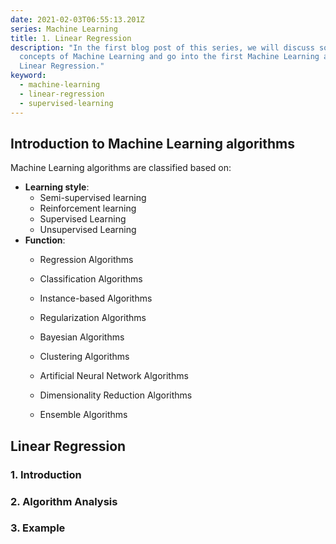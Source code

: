 ```yaml
---
date: 2021-02-03T06:55:13.201Z
series: Machine Learning
title: 1. Linear Regression
description: "In the first blog post of this series, we will discuss some basic
  concepts of Machine Learning and go into the first Machine Learning algorithm:
  Linear Regression."
keyword:
  - machine-learning
  - linear-regression
  - supervised-learning
---
```

## Introduction to Machine Learning algorithms

Machine Learning algorithms are classified based on:

* **Learning style**:
  * Semi-supervised learning
  * Reinforcement learning
  * Supervised Learning
  * Unsupervised Learning
* **Function**:
  * Regression Algorithms
  * Classification Algorithms
  * Instance-based Algorithms 
  * Regularization Algorithms
  * Bayesian Algorithms
  * Clustering Algorithms
  * Artificial Neural Network Algorithms
  * Dimensionality Reduction Algorithms
  * Ensemble Algorithms







## Linear Regression

### 1. Introduction

### 2. Algorithm Analysis

### 3. Example